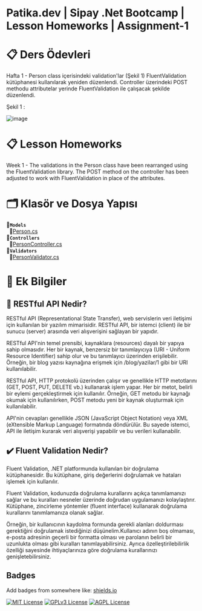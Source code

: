 # Patika.dev | Sipay .Net Bootcamp | Lesson Homeworks | Assignment-1

# 📋 Ders Ödevleri

Hafta 1 - Person class içerisindeki validation'lar (Şekil 1) FluentValidation kütüphanesi kullanılarak yeniden düzenlendi. Controller üzerindeki POST methodu attributelar yerinde FluentValidation ile çalışacak şekilde düzenlendi. 

Şekil 1 :

![image](https://github.com/sdnrcvk/sdnrcvk/assets/58807892/b1409059-e02a-4fc9-b03b-b6e2eb561cab) 
  
# 📋 Lesson Homeworks

Week 1 - The validations in the Person class have been rearranged using the FluentValidation library. The POST method on the controller has been adjusted to work with FluentValidation in place of the attributes.

# 🗂️ Klasör ve Dosya Yapısı

📂**`Models`**  
&nbsp;&nbsp;📃[Person.cs]()      
📂**`Controllers`**  
&nbsp;&nbsp;📃[PersonController.cs]()     
📂**`Validators`**  
&nbsp;&nbsp;📃[PersonValidator.cs]()   

# 📎 Ek Bilgiler

## 🔗 RESTful API Nedir?

RESTful API (Representational State Transfer), web servislerin veri iletişimi için kullanılan bir yazılım mimarisidir. RESTful API, bir istemci (client) ile bir sunucu (server) arasında veri alışverişini sağlayan bir yapıdır.

RESTful API'nin temel prensibi, kaynaklara (resources) dayalı bir yapıya sahip olmasıdır. Her bir kaynak, benzersiz bir tanımlayıcıya (URI - Uniform Resource Identifier) sahip olur ve bu tanımlayıcı üzerinden erişilebilir. Örneğin, bir blog yazısı kaynağına erişmek için /blog/yazilar/1 gibi bir URI kullanılabilir.

RESTful API, HTTP protokolü üzerinden çalışır ve genellikle HTTP metotlarını (GET, POST, PUT, DELETE vb.) kullanarak işlem yapar. Her bir metot, belirli bir eylemi gerçekleştirmek için kullanılır. Örneğin, GET metodu bir kaynağı okumak için kullanılırken, POST metodu yeni bir kaynak oluşturmak için kullanılabilir.

API'nin cevapları genellikle JSON (JavaScript Object Notation) veya XML (eXtensible Markup Language) formatında döndürülür. Bu sayede istemci, API ile iletişim kurarak veri alışverişi yapabilir ve bu verileri kullanabilir.

## ✔️ Fluent Validation Nedir?

Fluent Validation, .NET platformunda kullanılan bir doğrulama kütüphanesidir. Bu kütüphane, giriş değerlerini doğrulamak ve hataları işlemek için kullanılır.

Fluent Validation, kodunuzda doğrulama kurallarını açıkça tanımlamanızı sağlar ve bu kuralları nesneler üzerinde doğrudan uygulamanızı kolaylaştırır. Kütüphane, zincirleme yöntemler (fluent interface) kullanarak doğrulama kurallarını tanımlamanıza olanak sağlar.

Örneğin, bir kullanıcının kaydolma formunda gerekli alanları doldurması gerektiğini doğrulamak istediğinizi düşünelim.Kullanıcı adının boş olmaması, e-posta adresinin geçerli bir formatta olması ve parolanın belirli bir uzunlukta olması gibi kuralları tanımlayabilirsiniz. Ayrıca özelleştirilebilirlik özelliği sayesinde ihtiyaçlarınıza göre doğrulama kurallarınızı genişletebilirsiniz.

## Badges

Add badges from somewhere like: [shields.io](https://shields.io/)

[![MIT License](https://img.shields.io/badge/License-MIT-green.svg)](https://choosealicense.com/licenses/mit/)
[![GPLv3 License](https://img.shields.io/badge/License-GPL%20v3-yellow.svg)](https://opensource.org/licenses/)
[![AGPL License](https://img.shields.io/badge/license-AGPL-blue.svg)](http://www.gnu.org/licenses/agpl-3.0)

